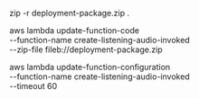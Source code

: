 zip -r deployment-package.zip .

aws lambda update-function-code \
  --function-name create-listening-audio-invoked \
  --zip-file fileb://deployment-package.zip


aws lambda update-function-configuration \
    --function-name create-listening-audio-invoked \
    --timeout 60